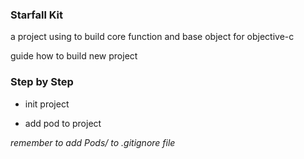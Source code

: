### Starfall Kit

a project using to build core function and base object for objective-c

guide how to build new project

### Step by Step

- init project

- add pod to project

_remember to add Pods/ to .gitignore file_

